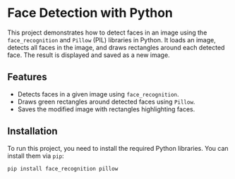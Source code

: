 # **Face Detection with Python**

This project demonstrates how to detect faces in an image using the `face_recognition` and `Pillow` (PIL) libraries in Python. It loads an image, detects all faces in the image, and draws rectangles around each detected face. The result is displayed and saved as a new image.

## Features
- Detects faces in a given image using `face_recognition`.
- Draws green rectangles around detected faces using `Pillow`.
- Saves the modified image with rectangles highlighting faces.

## Installation

To run this project, you need to install the required Python libraries. You can install them via `pip`:

```bash
pip install face_recognition pillow
